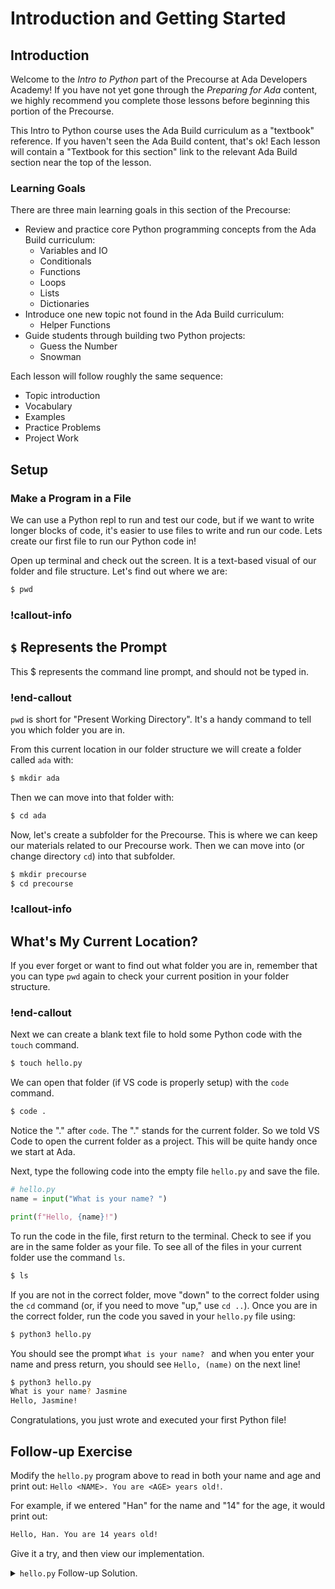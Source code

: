 # Introduction and Getting Started

## Introduction

Welcome to the *Intro to Python* part of the Precourse at Ada Developers Academy!  If you have not yet gone through the *Preparing for Ada* content, we highly recommend you complete those lessons before beginning this portion of the Precourse.  

This Intro to Python course uses the Ada Build curriculum as a "textbook" reference.  If you haven't seen the Ada Build content, that's ok!  Each lesson will contain a "Textbook for this section" link to the relevant Ada Build section near the top of the lesson.

### Learning Goals

There are three main learning goals in this section of the Precourse:

* Review and practice core Python programming concepts from the Ada Build curriculum:
    * Variables and IO
    * Conditionals
    * Functions
    * Loops
    * Lists
    * Dictionaries
* Introduce one new topic not found in the Ada Build curriculum:
    * Helper Functions
* Guide students through building two Python projects:
    * Guess the Number
    * Snowman


Each lesson will follow roughly the same sequence:
* Topic introduction
* Vocabulary
* Examples
* Practice Problems
* Project Work

## Setup

### Make a Program in a File

We can use a Python repl to run and test our code, but if we want to write longer blocks of code, it's easier to use files to write and run our code.  Lets create our first file to run our Python code in!

Open up terminal and check out the screen. It is a text-based visual of our folder and file structure. Let's find out where we are:

```sh
$ pwd
```
### !callout-info

## `$` Represents the Prompt

This $ represents the command line prompt, and should not be typed in. 

### !end-callout

`pwd` is short for "Present Working Directory".  It's a handy command to tell you which folder you are in.

From this current location in our folder structure we will create a folder called `ada` with:

```sh
$ mkdir ada
```

Then we can move into that folder with:

```sh
$ cd ada
```

Now, let's create a subfolder for the Precourse.  This is where we can keep our materials related to our Precourse work.  Then we can move into (or change directory `cd`) into that subfolder.

```sh
$ mkdir precourse
$ cd precourse
```

### !callout-info

## What's My Current Location?

If you ever forget or want to find out what folder you are in, remember that you can type `pwd` again to check your current position in your folder structure.

### !end-callout

Next we can create a blank text file to hold some Python code with the `touch` command.

```sh
$ touch hello.py
```

We can open that folder (if VS code is properly setup) with the `code` command.

```sh
$ code .
```

Notice the "." after `code`.  The "." stands for the current folder.  So we told VS Code to open the current folder as a project.  This will be quite handy once we start at Ada.

Next, type the following code into the empty file `hello.py` and save the file.

```python
# hello.py
name = input("What is your name? ")

print(f"Hello, {name}!")
```

To run the code in the file, first return to the terminal.  Check to see if you are in the same folder as your file.  To see all of the files in your current folder use the command `ls`.

```sh
$ ls
```

If you are not in the correct folder, move "down" to the correct folder using the `cd` command (or, if you need to move "up," use `cd ..`).  Once you are in the correct folder, run the code you saved in your `hello.py` file using:

```sh
$ python3 hello.py
```

You should see the prompt `What is your name? ` and when you enter your name and press return, you should see `Hello, (name)` on the next line!

```sh
$ python3 hello.py
What is your name? Jasmine
Hello, Jasmine!
```

Congratulations, you just wrote and executed your first Python file!

## Follow-up Exercise

Modify the `hello.py` program above to read in both your name and age and print out:  `Hello <NAME>. You are <AGE> years old!`.

For example, if we entered "Han" for the name and "14" for the age, it would print out:

```sh
Hello, Han. You are 14 years old!
```
Give it a try, and then view our implementation.

<details>
<summary><code>hello.py</code> Follow-up Solution.</summary>

```python
# hello.py
name = input("What is your name? ")
age = input("What is your age? ")

print(f"Hello, {name}. You are {age} years old!")
```
</details>